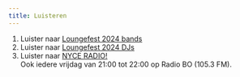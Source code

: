 ```yaml
---
title: Luisteren
---
```

1. Luister naar [Loungefest 2024 bands](https://open.spotify.com/playlist/7dw90IrZQ4QO7LTDWuQgqT?si=8b067abd118140d1)
2. Luister naar [Loungefest 2024 DJs](https://soundcloud.com/loungefest?utm_source=clipboard&utm_medium=text&utm_campaign=social_sharing)
3. Luister naar [NYCE RADIO!](https://www.bollenstreekomroep.nl/nyceradio-archief/) \
   Ook iedere vrijdag van 21:00 tot 22:00 op Radio BO (105.3 FM).